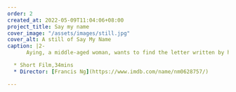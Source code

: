 ```yaml
---
order: 2
created_at: 2022-05-09T11:04:06+08:00
project_title: Say my name
cover_image: "/assets/images/still.jpg"
cover_alt: A still of Say My Name
caption: |2-
      Aying, a middle-aged woman, wants to find the letter written by her lover, but she can't recall who he is or tells the name of the lover since she has AD.

  * Short Film,34mins
  * Director: [Francis Ng](https://www.imdb.com/name/nm0628757/)

---
```

